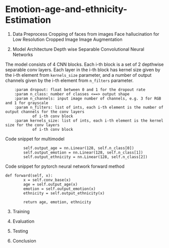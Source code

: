 # Emotion-age-and-ethnicity-Estimation

1. Data Preprocess
Cropping of faces from images
Face hallucination for Low Resolution Cropped Image
Image Augmentation

2. Model Architecture
Depth wise Separable Convolutional Neural Networks

The model consists of 4 CNN blocks. Each i-th block is a set of 2 depthwise separable conv layers.
         Each layer in the i-th block has kernel size given by the i-th element from `kernels_size` parameter,
         and a number of output channels given by the i-th element from `n_filters` parameter.

        :param dropout: float between 0 and 1 for the dropout rate
        :param n_class: number of classes <==> output shape
        :param n_channels: input image number of channels, e.g. 3 for RGB and 1 for grayscale
        :param n_filters: list of ints, each i-th element is the number of output channels for the conv layers
                of i-th conv block
        :param kernels_size: list of ints, each i-th element is the kernel size for the conv layers
                of i-th conv block

Code snippet for multimodel
```
        self.output_age = nn.Linear(128, self.n_class[0])
        self.output_emotion = nn.Linear(128, self.n_class[1])
        self.output_ethnicity = nn.Linear(128, self.n_class[2])
```

Code snippet for pytorch neural network forward method
```
def forward(self, x):
        x = self.conv_base(x)
        age = self.output_age(x)
        emotion = self.output_emotion(x)
        ethnicity = self.output_ethnicity(x)

        return age, emotion, ethnicity
```

3. Training

4. Evaluation

5. Testing

6. Conclusion

